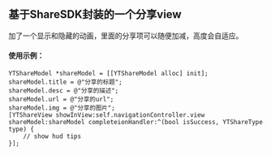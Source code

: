 基于ShareSDK封装的一个分享view
-------------------

加了一个显示和隐藏的动画，里面的分享项可以随便加减，高度会自适应。

#### 使用示例：

```
YTShareModel *shareModel = [[YTShareModel alloc] init];
shareModel.title = @"分享的标题";
shareModel.desc = @"分享的描述";
shareModel.url = @"分享的url";
shareModel.img = @"分享的图片";
[YTShareView showInView:self.navigationController.view shareModel:shareModel completeionHandler:^(bool isSuccess, YTShareType type) {
    // show hud tips
}];
```


